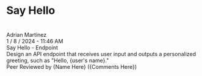 <h1>Say Hello<h1></h1>
Adrian Martinez<br>
1 / 8 / 2024 - 11:46 AM<br>
Say Hello - Endpoint<br>
Design an API endpoint that receives user input and outputs a personalized greeting, such as "Hello, {user's name}."<br>
Peer Reviewed by {Name Here} ({Comments Here})
